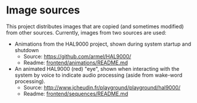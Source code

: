 # Image sources

This project distributes images that are copied (and sometimes modified)
from other sources. Currently, images from two sources are used:
- Animations from the HAL9000 project, shown during system startup and shutdown
  - Source: https://github.com/armel/HAL9000/
  - Readme: [frontend/animations/README.md](frontend/animations/README.md)
- An animated HAL9000 (red) "eye", shown when interacting with the system by voice
  to indicate audio processing (aside from wake-word processing).
  - Source: http://www.jcheudin.fr/playground/playground/hal9000/
  - Readme: [frontend/sequences/README.md](frontend/sequences/README.md)


